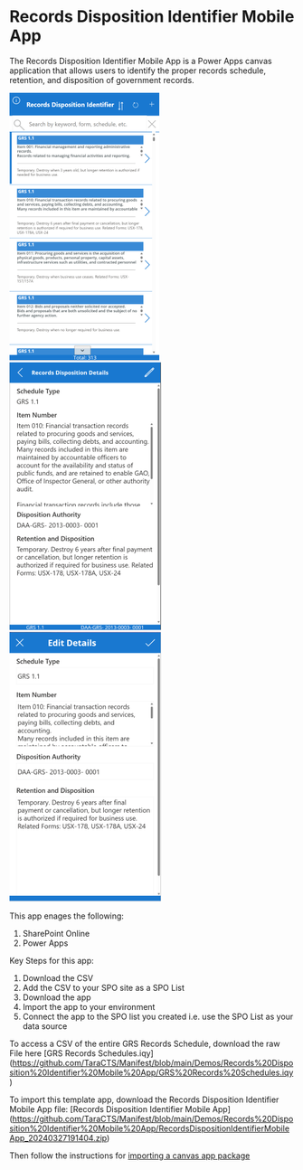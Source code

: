 # Records Disposition Identifier Mobile App

The Records Disposition Identifier Mobile App is a Power Apps canvas application that allows users to identify the proper records schedule, retention, and disposition of government records.

![App Image](https://github.com/TaraCTS/Images-and-Logos/blob/main/MainScreen_Resized_Resized.png)
![App Image](https://github.com/TaraCTS/Images-and-Logos/blob/main/DetailsScreen_Resized.png)
![App Image](https://github.com/TaraCTS/Images-and-Logos/blob/main/EditScreen_Resized.png)

This app enages the following:
1. SharePoint Online
2. Power Apps

Key Steps for this app:
1. Download the CSV
2. Add the CSV to your SPO site as a SPO List
3. Download the app
4. Import the app to your environment
5. Connect the app to the SPO list you created i.e. use the SPO List as your data source

To access a CSV of the entire GRS Records Schedule, download the raw File here [GRS Records Schedules.iqy] (https://github.com/TaraCTS/Manifest/blob/main/Demos/Records%20Disposition%20Identifier%20Mobile%20App/GRS%20Records%20Schedules.iqy)

To import this template app, download the Records Disposition Identifier Mobile App file: [Records Disposition Identifier Mobile App] (https://github.com/TaraCTS/Manifest/blob/main/Demos/Records%20Disposition%20Identifier%20Mobile%20App/RecordsDispositionIdentifierMobileApp_20240327191404.zip) 

Then follow the instructions for [importing a canvas app package](https://www.docs.microsoft.com/en-us/powerapps/maker/canvas-apps/export-import-app#importing-a-canvas-app-package)
